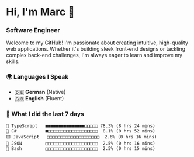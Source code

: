 # Hi, I'm Marc 👋 
### Software Engineer

Welcome to my GitHub! I'm passionate about creating intuitive, high-quality web applications. Whether it's building sleek front-end designs or tackling complex back-end challenges, I'm always eager to learn and improve my skills.  

### 🌍 Languages I Speak  
- 🇩🇪 **German** (Native)  
- 🇬🇧 **English** (Fluent)

### 🤯 What I did the last 7 days

```
🔷 TypeScript   ■■■■■■■■■■■■■■■□□□□□ 78.3% (8 hrs 24 mins)
🔷 C#           ■□□□□□□□□□□□□□□□□□□□  8.1% (0 hrs 52 mins)
🟨 JavaScript   □□□□□□□□□□□□□□□□□□□□  2.6% (0 hrs 16 mins)
📄 JSON         □□□□□□□□□□□□□□□□□□□□  2.5% (0 hrs 16 mins)
📄 Bash         □□□□□□□□□□□□□□□□□□□□  2.5% (0 hrs 15 mins)
```
